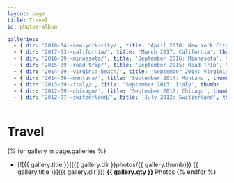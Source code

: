 ```yaml
---
layout: page
title: Travel
id: photos-album

galleries:
  - { dir: '2018-04--new-york-city/', title: 'April 2018: New York City', thumb: 'IMG_0026.jpg', qty: '27' }
  - { dir: '2017-03--california/', title: 'March 2017: California', thumb: '042-Napa.JPG', qty: '66' }
  - { dir: '2016-09--minnesota/', title: 'September 2016: Minnesota', thumb: 'IMG_0035.JPG', qty: '23' }
  - { dir: '2015-09--road-trip/', title: 'September 2015: Road Trip', thumb: '258-Yellowstone.JPG', qty: '384' }
  - { dir: '2014-09--virginia-beach/', title: 'September 2014: Virginia Beach', thumb: 'IMG_0013.JPG', qty: '21' }
  - { dir: '2014-09--montana/', title: 'September 2014: Montana', thumb: '159-Friday-Glacier-bus-tour.JPG', qty: '233' }
  - { dir: '2013-09--italy/', title: 'September 2013: Italy', thumb: '1087-thursday-frascati-wine-tour.jpg', qty: '831' }
  - { dir: '2012-09--chicago/', title: 'September 2012: Chicago', thumb: 'IMG_0015.JPG', qty: '41' }
  - { dir: '2012-07--switzerland/', title: 'July 2012: Switzerland', thumb: '0662-July-5-Kleine-Schidegg.JPG', qty: '493' }
---
```


# Travel

{% for gallery in page.galleries %}
  * [![{{ gallery.title }}]({{ gallery.dir }}photos/{{ gallery.thumb}}) {{ gallery.title }}]({{ gallery.dir }}) **{{ gallery.qty }}** Photos
{% endfor %}
